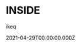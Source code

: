 ---
title: INSIDE
github: https://github.com/ikeq/hexo-theme-inside
demo: https://blog.oniuo.com/theme-inside
license: MIT
author: ikeq
author_link: ''
author_twitter: ''
date: 2021-04-29T00:00:00.000Z
ssg:
  - Hexo
cms: null
css: null
category: null
description: null
draft: true
publish_date: '2017-11-09T03:34:33Z'
update_date: '2022-10-30T04:13:39Z'
github_star: 611
github_fork: 94
---